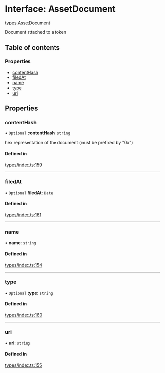 # Interface: AssetDocument

[types](../wiki/types).AssetDocument

Document attached to a token

## Table of contents

### Properties

- [contentHash](../wiki/types.AssetDocument#contenthash)
- [filedAt](../wiki/types.AssetDocument#filedat)
- [name](../wiki/types.AssetDocument#name)
- [type](../wiki/types.AssetDocument#type)
- [uri](../wiki/types.AssetDocument#uri)

## Properties

### contentHash

• `Optional` **contentHash**: `string`

hex representation of the document (must be prefixed by "0x")

#### Defined in

[types/index.ts:159](https://github.com/PolymeshAssociation/polymesh-sdk/blob/16e8c2ca/src/types/index.ts#L159)

___

### filedAt

• `Optional` **filedAt**: `Date`

#### Defined in

[types/index.ts:161](https://github.com/PolymeshAssociation/polymesh-sdk/blob/16e8c2ca/src/types/index.ts#L161)

___

### name

• **name**: `string`

#### Defined in

[types/index.ts:154](https://github.com/PolymeshAssociation/polymesh-sdk/blob/16e8c2ca/src/types/index.ts#L154)

___

### type

• `Optional` **type**: `string`

#### Defined in

[types/index.ts:160](https://github.com/PolymeshAssociation/polymesh-sdk/blob/16e8c2ca/src/types/index.ts#L160)

___

### uri

• **uri**: `string`

#### Defined in

[types/index.ts:155](https://github.com/PolymeshAssociation/polymesh-sdk/blob/16e8c2ca/src/types/index.ts#L155)
